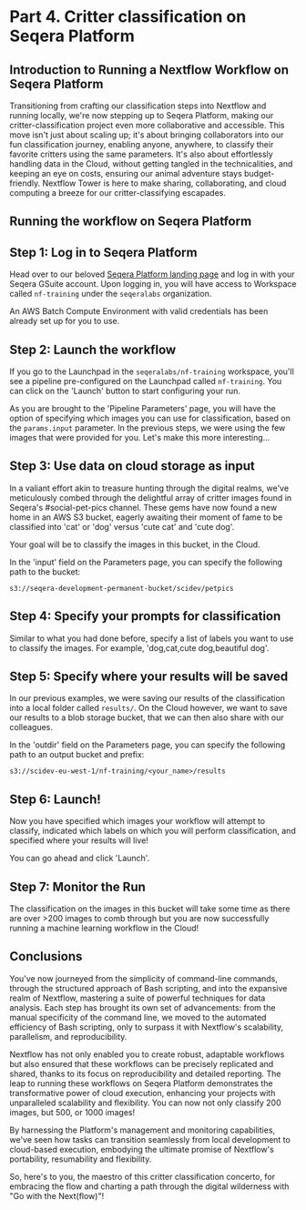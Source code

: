 # Part 4. Critter classification on Seqera Platform

## Introduction to Running a Nextflow Workflow on Seqera Platform

Transitioning from crafting our classification steps into Nextflow and running locally, we're now stepping up to Seqera Platform, making our critter-classification project even more collaborative and accessible. This move isn't just about scaling up; it's about bringing collaborators into our fun classification journey, enabling anyone, anywhere, to classify their favorite critters using the same parameters. It's also about effortlessly handling data in the Cloud, without getting tangled in the technicalities, and keeping an eye on costs, ensuring our animal adventure stays budget-friendly. Nextflow Tower is here to make sharing, collaborating, and cloud computing a breeze for our critter-classifying escapades.

## Running the workflow on Seqera Platform

## Step 1: Log in to Seqera Platform

Head over to our beloved [Seqera Platform landing page](cloud.seqera.io) and log in with your Seqera GSuite account. Upon logging in, you will have access to Workspace called `nf-training` under the `seqeralabs` organization.

An AWS Batch Compute Environment with valid credentials has been already set up for you to use.

<!-- TODO: screenshot here maybe -->

## Step 2: Launch the workflow

If you go to the Launchpad in the `seqeralabs/nf-training` workspace, you'll see a pipeline pre-configured on the Launchpad called `nf-training`. You can click on the 'Launch' button to start configuring your run.

As you are brought to the 'Pipeline Parameters' page, you will have the option of specifying which images you can use for classification, based on the `params.input` parameter. In the previous steps, we were using the few images that were provided for you. Let's make this more interesting...

## Step 3: Use data on cloud storage as input

In a valiant effort akin to treasure hunting through the digital realms, we've meticulously combed through the delightful array of critter images found in Seqera's #social-pet-pics channel. These gems have now found a new home in an AWS S3 bucket, eagerly awaiting their moment of fame to be classified into 'cat' or 'dog' versus 'cute cat' and 'cute dog'.

Your goal will be to classify the images in this bucket, in the Cloud.

In the 'input' field on the Parameters page, you can specify the following path to the bucket:

```
s3://seqera-development-permanent-bucket/scidev/petpics
```

## Step 4: Specify your prompts for classification

Similar to what you had done before, specify a list of labels you want to use to classify the images. For example, 'dog,cat,cute dog,beautiful dog'.

## Step 5: Specify where your results will be saved

In our previous examples, we were saving our results of the classification into a local folder called `results/`. On the Cloud however, we want to save our results to a blob storage bucket, that we can then also share with our colleagues.

In the 'outdir' field on the Parameters page, you can specify the following path to an output bucket and prefix:

```
s3://scidev-eu-west-1/nf-training/<your_name>/results
```

## Step 6: Launch!

Now you have specified which images your workflow will attempt to classify, indicated which labels on which you will perform classification, and specified where your results will live!

You can go ahead and click 'Launch'.

## Step 7: Monitor the Run

The classification on the images in this bucket will take some time as there are over >200 images to comb through but you are now successfully running a machine learning workflow in the Cloud!

## Conclusions

You've now journeyed from the simplicity of command-line commands, through the structured approach of Bash scripting, and into the expansive realm of Nextflow, mastering a suite of powerful techniques for data analysis. Each step has brought its own set of advancements: from the manual specificity of the command line, we moved to the automated efficiency of Bash scripting, only to surpass it with Nextflow's scalability, parallelism, and reproducibility.

Nextflow has not only enabled you to create robust, adaptable workflows but also ensured that these workflows can be precisely replicated and shared, thanks to its focus on reproducibility and detailed reporting. The leap to running these workflows on Seqera Platform demonstrates the transformative power of cloud execution, enhancing your projects with unparalleled scalability and flexibility. You can now not only classify 200 images, but 500, or 1000 images!

By harnessing the Platform's management and monitoring capabilities, we've seen how tasks can transition seamlessly from local development to cloud-based execution, embodying the ultimate promise of Nextflow's portability, resumability and flexibility.

So, here's to you, the maestro of this critter classification concerto, for embracing the flow and charting a path through the digital wilderness with "Go with the Next(flow)"!
